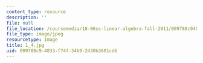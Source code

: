```yaml
---
content_type: resource
description: ''
file: null
file_location: /coursemedia/18-06sc-linear-algebra-fall-2011/009788c94833f74f34b92430b3601cd6_1_4.jpg
file_type: image/jpeg
resourcetype: Image
title: 1_4.jpg
uid: 009788c9-4833-f74f-34b9-2430b3601cd6
---
```

